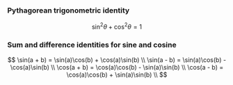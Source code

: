 ### Pythagorean trigonometric identity

$$\sin ^{2} \theta+\cos ^{2} \theta=1$$

### Sum and difference identities for sine and cosine

$$
\sin(a + b) = \sin(a)\cos(b) + \cos(a)\sin(b) \\ 
\sin(a - b) = \sin(a)\cos(b) - \cos(a)\sin(b) \\
\cos(a + b) = \cos(a)\cos(b) - \sin(a)\sin(b) \\
\cos(a - b) = \cos(a)\cos(b) + \sin(a)\sin(b) \\
$$